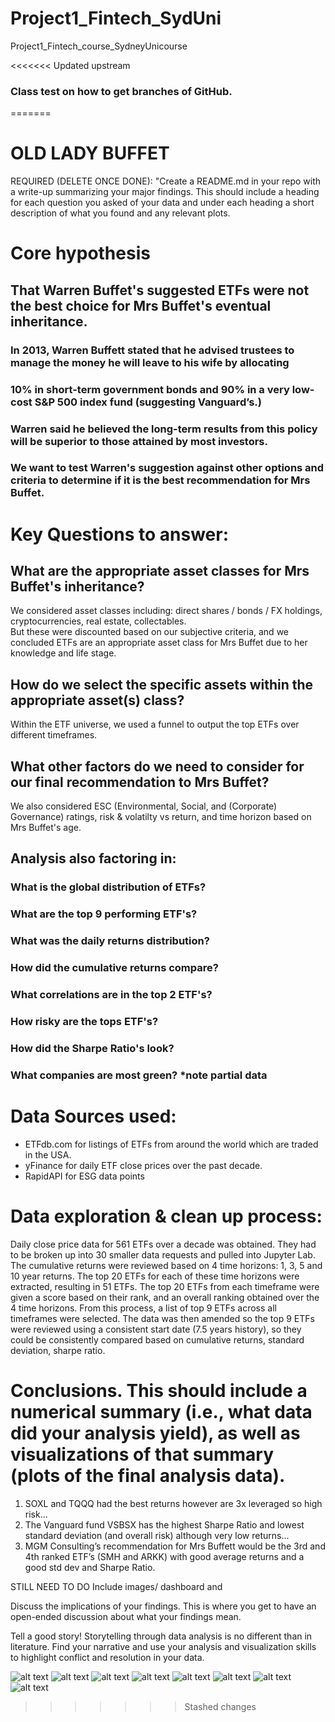 # Project1_Fintech_SydUni
Project1_Fintech_course_SydneyUnicourse

<<<<<<< Updated upstream
### Class test on how to get branches of GitHub.
=======
# OLD LADY BUFFET

REQUIRED (DELETE ONCE DONE): "Create a README.md in your repo with a write-up summarizing your major findings. 
This should include a heading for each question you asked of your data and under each heading a short description of what you found and any relevant plots.

# Core hypothesis
## That Warren Buffet's suggested ETFs were not the best choice for Mrs Buffet's eventual inheritance.
### In 2013, Warren Buffett stated that he advised trustees to manage the money he will leave to his wife by allocating
### 10% in short-term government bonds and 90% in a very low-cost S&P 500 index fund (suggesting Vanguard’s.)
### Warren said he believed the long-term results from this policy will be superior to those attained by most investors.
### We want to test Warren's suggestion against other options and criteria to determine if it is the best recommendation for Mrs Buffet.

# Key Questions to answer:
## What are the appropriate asset classes for Mrs Buffet's inheritance?
We considered asset classes including: direct shares / bonds / FX holdings, cryptocurrencies, real estate, collectables.  
But these were discounted based on our subjective criteria, and we concluded ETFs are an appropriate asset class for Mrs Buffet due to her knowledge and life stage.

## How do we select the specific assets within the appropriate asset(s) class?
Within the ETF universe, we used a funnel to output the top ETFs over different timeframes.

## What other factors do we need to consider for our final recommendation to Mrs Buffet?  
We also considered ESC (Environmental, Social, and (Corporate) Governance) ratings, risk & volatilty vs return, and time horizon based on Mrs Buffet's age.

## Analysis also factoring in:
### What is the global distribution of ETFs?
### What are the top 9 performing ETF's?
### What was the daily returns distribution?
### How did the cumulative returns compare?
### What correlations are in the top 2 ETF's?
### How risky are the tops ETF's?
### How did the Sharpe Ratio's look?
### What companies are most green? *note partial data

# Data Sources used:
 - ETFdb.com for listings of ETFs from around the world which are traded in the USA.
 - yFinance for daily ETF close prices over the past decade.
 - RapidAPI for ESG data points

# Data exploration & clean up process:
Daily close price data for 561 ETFs over a decade was obtained.  They had to be broken up into 30 smaller data requests and pulled into Jupyter Lab.
The cumulative returns were reviewed based on 4 time horizons: 1, 3, 5 and 10 year returns.  The top 20 ETFs for each of these time horizons were extracted, resulting in 51 ETFs.
The top 20 ETFs from each timeframe were given a score based on their rank, and an overall ranking obtained over the 4 time horizons.
From this process, a list of top 9 ETFs across all timeframes were selected.
The data was then amended so the top 9 ETFs were reviewed using a consistent start date (7.5 years history), so they could be consistently compared based on cumulative returns, standard deviation, sharpe ratio.

# Conclusions. This should include a numerical summary (i.e., what data did your analysis yield), as well as visualizations of that summary (plots of the final analysis data).
1. SOXL and TQQQ had the best returns however are 3x leveraged so high risk...
2. The Vanguard fund VSBSX has the highest Sharpe Ratio and lowest standard deviation (and overall risk) although very low returns...
3. MGM Consulting’s recommendation for Mrs Buffett would be the 3rd and 4th ranked ETF’s (SMH and ARKK) with good average returns and a good std dev and Sharpe Ratio.

STILL NEED TO DO
Include images/ dashboard and 

 Discuss the implications of your findings. This is where you get to have an open-ended discussion about what your findings mean.


 Tell a good story! Storytelling through data analysis is no different than in literature. Find your narrative and use your analysis and visualization skills to highlight conflict and resolution in your data.


![alt text](top_etf_cumrtn_plot.png)
![alt text](top_etf_roll_std_plot.png)
![alt text](top_etf_stddev_plot.png)
![alt text](bivariate.png)
![alt text](scatterplot.png)
![alt text](esg_company_bar.png)
![alt text](ETF_barplot.png)
![alt text](ETF_mapplot.png)
>>>>>>> Stashed changes
